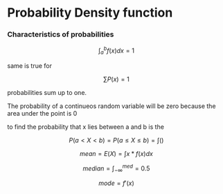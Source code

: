 # Probability Density function


### Characteristics of probabilities


$$\int^{b}_{a} f(x) dx = 1$$

same is true for 

$$\sum P(x) = 1$$


probabilities sum up to one. 



The probability of  a continueos random variable will be zero because the area under the point is 0



to find the probability that x lies between a and b is the 



$$P(a < X < b) = P(a \leq X \leq b ) = \int()$$


$$mean = E(X) = \int x* f(x) dx$$

$$median = \int^{med}_{-\infty} = 0.5$$

$$mode = f'(x)$$

